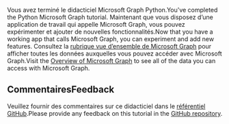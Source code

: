 <!-- markdownlint-disable MD002 MD041 -->

<span data-ttu-id="c1ef1-101">Vous avez terminé le didacticiel Microsoft Graph Python.</span><span class="sxs-lookup"><span data-stu-id="c1ef1-101">You've completed the Python Microsoft Graph tutorial.</span></span> <span data-ttu-id="c1ef1-102">Maintenant que vous disposez d’une application de travail qui appelle Microsoft Graph, vous pouvez expérimenter et ajouter de nouvelles fonctionnalités.</span><span class="sxs-lookup"><span data-stu-id="c1ef1-102">Now that you have a working app that calls Microsoft Graph, you can experiment and add new features.</span></span> <span data-ttu-id="c1ef1-103">Consultez la [rubrique vue d’ensemble de Microsoft Graph](/graph/overview) pour afficher toutes les données auxquelles vous pouvez accéder avec Microsoft Graph.</span><span class="sxs-lookup"><span data-stu-id="c1ef1-103">Visit the [Overview of Microsoft Graph](/graph/overview) to see all of the data you can access with Microsoft Graph.</span></span>

## <a name="feedback"></a><span data-ttu-id="c1ef1-104">Commentaires</span><span class="sxs-lookup"><span data-stu-id="c1ef1-104">Feedback</span></span>

<span data-ttu-id="c1ef1-105">Veuillez fournir des commentaires sur ce didacticiel dans le [référentiel GitHub](https://github.com/microsoftgraph/msgraph-training-pythondjangoapp).</span><span class="sxs-lookup"><span data-stu-id="c1ef1-105">Please provide any feedback on this tutorial in the [GitHub repository](https://github.com/microsoftgraph/msgraph-training-pythondjangoapp).</span></span>
